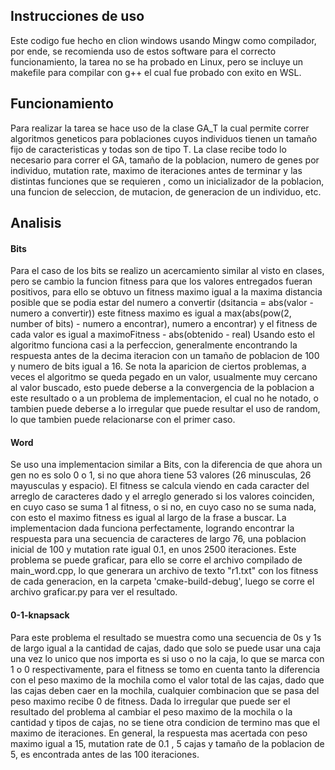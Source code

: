 ## Instrucciones de uso
Este codigo fue hecho en clion windows usando Mingw como compilador, por ende, se recomienda uso de estos software para el correcto funcionamiento,
la tarea no se ha probado en Linux, pero se incluye un makefile para compilar con g++ el cual fue probado con exito en WSL.

## Funcionamiento

Para realizar la tarea se hace uso de la clase GA_T<T>  la cual permite correr algoritmos geneticos para poblaciones cuyos individuos tienen un tamaño
fijo de caracteristicas y todas son de tipo T.
La clase recibe todo lo necesario para correr el GA, tamaño de la poblacion, numero de genes por individuo, mutation rate,
maximo de iteraciones antes de terminar y las distintas funciones que se requieren , como un inicializador de la poblacion, una funcion de seleccion, de mutacion, de generacion de un individuo, etc.

## Analisis

#### Bits
Para el caso de los bits se realizo un acercamiento similar al visto en clases, pero se cambio la funcion fitness
para que los valores entregados fueran positivos, para ello se obtuvo un fitness maximo igual a la maxima distancia posible que se podia estar del numero a convertir (dsitancia = abs(valor - numero a convertir))
este fitness maximo es igual a max(abs(pow(2, number of bits) - numero a encontrar), numero a encontrar) y el fitness de cada valor es igual
a maximoFitness - abs(obtenido - real)
Usando esto el algoritmo funciona casi a la perfeccion, generalmente encontrando la respuesta antes de la decima iteracion
con un tamaño de poblacion de 100 y numero de bits igual a 16.
Se nota la aparicion de ciertos problemas, a veces el algoritmo se queda pegado en un valor, usualmente muy cercano al valor buscado,
esto puede deberse a la convergencia de la poblacion a este resultado o a un problema de implementacion, el cual no he notado, o tambien puede deberse a lo irregular que puede resultar el uso de random, lo que tambien puede
relacionarse con el primer caso.

#### Word
Se uso una implementacion similar a Bits, con la diferencia de que ahora un gen no es solo 0 o 1, si no que ahora tiene 53 valores (26 minusculas, 26 mayusculas y espacio).
El fitness se calcula viendo en cada caracter del arreglo de caracteres dado y el arreglo generado si los valores coinciden, en cuyo caso se suma 1 al fitness, o si no, en cuyo caso no se suma nada,
con esto el maximo fitness es igual al largo de la frase a buscar.
La implementacion dada funciona perfectamente, logrando encontrar la respuesta para una secuencia de caracteres de largo 76, una poblacion inicial de 100 y mutation rate igual 0.1, en unos 2500 iteraciones.
Este problema se puede graficar, para ello se corre el archivo compilado de main_word.cpp, lo que generara un archivo de texto "r1.txt" con los fitness de cada generacion, en la carpeta 'cmake-build-debug', luego se corre el archivo graficar.py para ver el resultado.

#### 0-1-knapsack
Para este problema el resultado se muestra como una secuencia de 0s y 1s de largo igual a la cantidad de cajas, dado que solo se puede usar una caja una vez
lo unico que nos importa es si uso o no la caja, lo que se marca con 1 o 0 respectivamente, para el fitness se tomo en cuenta tanto la diferencia con el peso maximo
de la mochila como el valor total de las cajas, dado que las cajas deben caer en la mochila, cualquier combinacion que se pasa del peso maximo recibe 0 de fitness.
Dada lo irregular que puede ser el resultado del problema al cambiar el peso maximo de la mochila o
la cantidad y tipos de cajas, no se tiene otra condicion de termino mas que el maximo de iteraciones.
En general, la respuesta mas acertada con peso maximo igual a 15, mutation rate de 0.1 , 5 cajas y tamaño de la poblacion de 5, es encontrada antes de las 100 iteraciones.